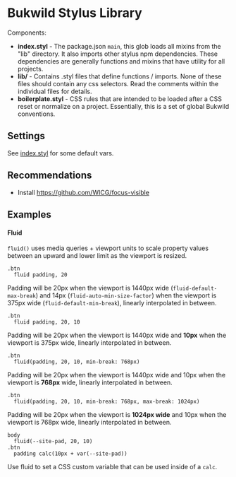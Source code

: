 # Bukwild Stylus Library

Components:

- **index.styl** - The package.json `main`, this glob loads all mixins from the "lib" directory.  It also imports other stylus npm dependencies.  These dependencies are generally functions and mixins that have utility for all projects.
- **lib/** - Contains .styl files that define functions / imports. None of these files should contain any css selectors.  Read the comments within the individual files for details.
- **boilerplate.styl** - CSS rules that are intended to be loaded after a CSS reset or normalize on a project.  Essentially, this is a set of global Bukwild conventions.

## Settings

See [index.styl](index.styl) for some default vars.

## Recommendations

- Install https://github.com/WICG/focus-visible

## Examples

#### Fluid

`fluid()` uses media queries + viewport units to scale property values between an upward and lower limit as the viewport is resized.

```styl
.btn
  fluid padding, 20
```

Padding will be 20px when the viewport is 1440px wide (`fluid-default-max-break`) and 14px (`fluid-auto-min-size-factor`) when the viewport is 375px wide (`fluid-default-min-break`), linearly interpolated in between.

```styl
.btn
  fluid padding, 20, 10
```

Padding will be 20px when the viewport is 1440px wide and **10px** when the viewport is 375px wide, linearly interpolated in between.

```styl
.btn
  fluid(padding, 20, 10, min-break: 768px)
```

Padding will be 20px when the viewport is 1440px wide and 10px when the viewport is **768px** wide, linearly interpolated in between.


```styl
.btn
  fluid(padding, 20, 10, min-break: 768px, max-break: 1024px)
```

Padding will be 20px when the viewport is **1024px wide** and 10px when the viewport is 768px wide, linearly interpolated in between.


```styl
body
  fluid(--site-pad, 20, 10)
.btn
  padding calc(10px + var(--site-pad))
```

Use fluid to set a CSS custom variable that can be used inside of a `calc`.

